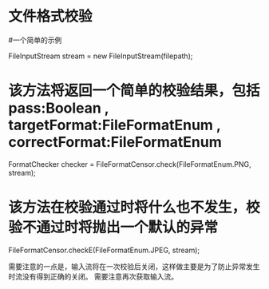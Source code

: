 # 文件格式校验

#一个简单的示例

FileInputStream stream = new FileInputStream(filepath);

# 该方法将返回一个简单的校验结果，包括 pass:Boolean , targetFormat:FileFormatEnum , correctFormat:FileFormatEnum

FormatChecker checker = FileFormatCensor.check(FileFormatEnum.PNG, stream);

# 该方法在校验通过时将什么也不发生，校验不通过时将抛出一个默认的异常

FileFormatCensor.checkE(FileFormatEnum.JPEG, stream);

需要注意的一点是，输入流将在一次校验后关闭，这样做主要是为了防止异常发生时流没有得到正确的关闭。 需要注意再次获取输入流。
